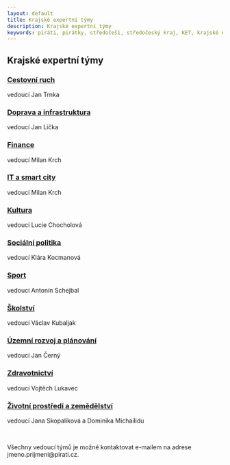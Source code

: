 ```yaml
---
layout: default
title: Krajské expertní týmy
description: Krajské expertní týmy
keywords: piráti, pirátky, středočeši, středočeský kraj, KET, krajské expertní týmy
---
```


<div class="container container--default pt-8 lg:py-24">
<section>
<h1 class="head-alt-md md:head-alt-lg max-w-5xl mb-8">Krajské expertní týmy</h1>

<main>
<div class="grid grid-cols-1 md:grid-cols-2 lg:grid-cols-3 gap-8">

<article class="card card--hoveractive">
<div class="card__body p-4">
<h1 class="card-headline mb-2"><a href="https://forum.pirati.cz/viewforum.php?f=1276" target="_blank">Cestovní ruch</a></h1> 
<p class="card-body-text">vedoucí Jan Trnka</p>
</div>
</article>

<article class="card card--hoveractive">
<div class="card__body p-4">
<h1 class="card-headline mb-2"><a href="https://forum.pirati.cz/viewforum.php?f=1277" target="_blank">Doprava a infrastruktura</a></h1> 
<p class="card-body-text">vedoucí Jan Lička</p>
</div>
</article>

<article class="card card--hoveractive">
<div class="card__body p-4">
<h1 class="card-headline mb-2"><a href="https://forum.pirati.cz/viewforum.php?f=1278" target="_blank">Finance</a></h1> 
<p class="card-body-text">vedoucí Milan Krch</p>
</div>
</article>

<article class="card card--hoveractive">
<div class="card__body p-4">
<h1 class="card-headline mb-2"><a href="https://forum.pirati.cz/viewforum.php?f=1279" target="_blank">IT a smart city</a></h1> 
<p class="card-body-text">vedoucí Milan Krch</p>
</div>
</article>

<article class="card card--hoveractive">
<div class="card__body p-4">
<h1 class="card-headline mb-2"><a href="https://forum.pirati.cz/viewforum.php?f=1281" target="_blank">Kultura</a></h1> 
<p class="card-body-text">vedoucí Lucie Chocholová</p>
</div>
</article>


<article class="card card--hoveractive">
<div class="card__body p-4">
<h1 class="card-headline mb-2"><a href="https://forum.pirati.cz/viewforum.php?f=1283" target="_blank">Sociální politika</a></h1> 
<p class="card-body-text">vedoucí Klára Kocmanová</p>
</div>
</article>


<article class="card card--hoveractive">
<div class="card__body p-4">
<h1 class="card-headline mb-2"><a href="https://forum.pirati.cz/viewforum.php?f=1284" target="_blank">Sport</a></h1> 
<p class="card-body-text">vedoucí Antonín Schejbal</p>
</div>
</article>


<article class="card card--hoveractive">
<div class="card__body p-4">
<h1 class="card-headline mb-2"><a href="https://forum.pirati.cz/viewforum.php?f=1285" target="_blank">Školství</a></h1> 
<p class="card-body-text">vedoucí Václav Kubaljak</p>
</div>
</article>

<article class="card card--hoveractive">
<div class="card__body p-4">
<h1 class="card-headline mb-2"><a href="https://forum.pirati.cz/viewforum.php?f=1286" target="_blank">Územní rozvoj a plánování</a></h1> 
<p class="card-body-text">vedoucí Jan Černý</p>
</div>
</article>

<article class="card card--hoveractive">
<div class="card__body p-4">
<h1 class="card-headline mb-2"><a href="https://forum.pirati.cz/viewforum.php?f=1287" target="_blank">Zdravotnictví</a></h1> 
<p class="card-body-text">vedoucí Vojtěch Lukavec</p>
</div>
</article>

<article class="card card--hoveractive">
<div class="card__body p-4">
<h1 class="card-headline mb-2"><a href="https://forum.pirati.cz/viewforum.php?f=1288" target="_blank">Životní prostředí a zemědělství</a></h1> 
<p class="card-body-text">vedoucí Jana Skopalíková a Dominika Michailidu</p>
</div>
</article>

</div>
</main>
<br>

<p>Všechny vedoucí týmů je možné kontaktovat e-mailem na adrese jmeno.prijmeni@pirati.cz.</p>
</section>
</div>








